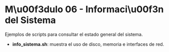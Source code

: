 # M\u00f3dulo 06 - Informaci\u00f3n del Sistema

Ejemplos de scripts para consultar el estado general del sistema.

- **info_sistema.sh**: muestra el uso de disco, memoria e interfaces de red.

